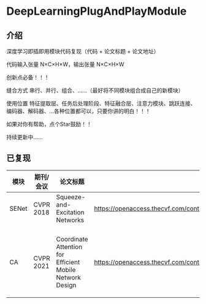 # DeepLearningPlugAndPlayModule

## 介绍

深度学习即插即用模块代码复现（代码 + 论文标题 + 论文地址）

代码输入张量 N×C×H×W，输出张量 N×C×H×W

创新点必备！！！

缝合方式       串行、并行、组合、......（最好将不同模块组合成自己的新模块）

使用位置       特征提取层、任务后处理阶段、特征融合层、注意力模块、跳跃连接、编码器、解码器、...各种位置都可以，只要你讲的明白！！！



如果对你有帮助，点个Star鼓励！！

持续更新中......





## 已复现

| 模块  | 期刊/会议 | 论文标题                                                 | 论文地址                                                     |
| ----- | --------- | -------------------------------------------------------- | ------------------------------------------------------------ |
| SENet | CVPR 2018 | Squeeze-and-Excitation Networks                          | https://openaccess.thecvf.com/content_cvpr_2018/html/Hu_Squeeze-and-Excitation_Networks_CVPR_2018_paper.html |
|       |           |                                                          |                                                              |
|       |           |                                                          |                                                              |
|       |           |                                                          |                                                              |
|       |           |                                                          |                                                              |
| CA    | CVPR 2021 | Coordinate Attention for Efficient Mobile Network Design | https://openaccess.thecvf.com/content/CVPR2021/html/Hou_Coordinate_Attention_for_Efficient_Mobile_Network_Design_CVPR_2021_paper.html |
|       |           |                                                          |                                                              |
|       |           |                                                          |                                                              |
|       |           |                                                          |                                                              |

